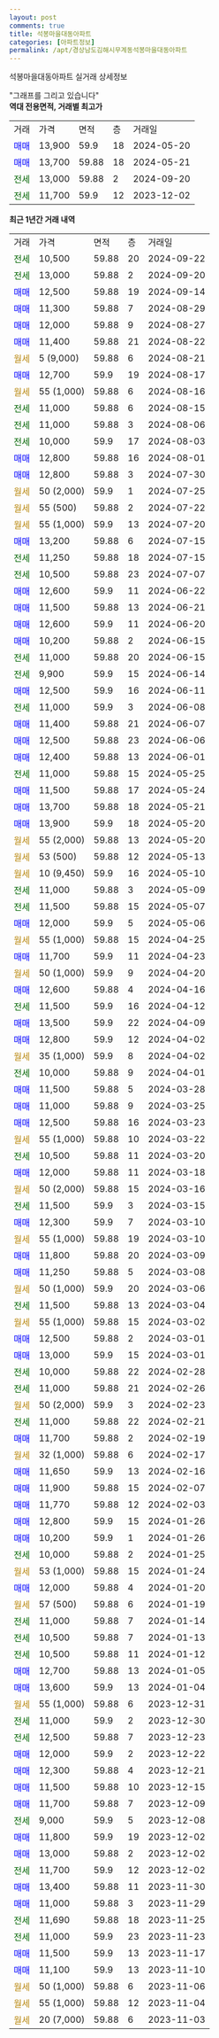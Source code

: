 ```yaml
---
layout: post
comments: true
title: 석봉마을대동아파트
categories: [아파트정보]
permalink: /apt/경상남도김해시무계동석봉마을대동아파트
---
```


석봉마을대동아파트 실거래 상세정보

<script type="text/javascript">
  google.charts.load('current', {'packages':['line', 'corechart']});
  google.charts.setOnLoadCallback(drawChart);

  function drawChart() {
    var data = new google.visualization.DataTable();
    data.addColumn('date', '거래일');
    data.addColumn('number', "매매");
    data.addColumn('number', "전세");
    data.addColumn('number', "전매");

    data.addRows([[new Date(Date.parse("2024-09-22")), null, 10500, null], [new Date(Date.parse("2024-09-20")), null, 13000, null], [new Date(Date.parse("2024-09-14")), 12500, null, null], [new Date(Date.parse("2024-08-29")), 11300, null, null], [new Date(Date.parse("2024-08-27")), 12000, null, null], [new Date(Date.parse("2024-08-22")), 11400, null, null], [new Date(Date.parse("2024-08-21")), null, null, null], [new Date(Date.parse("2024-08-17")), 12700, null, null], [new Date(Date.parse("2024-08-16")), null, null, null], [new Date(Date.parse("2024-08-15")), null, 11000, null], [new Date(Date.parse("2024-08-06")), null, 11000, null], [new Date(Date.parse("2024-08-03")), null, 10000, null], [new Date(Date.parse("2024-08-01")), 12800, null, null], [new Date(Date.parse("2024-07-30")), 12800, null, null], [new Date(Date.parse("2024-07-25")), null, null, null], [new Date(Date.parse("2024-07-22")), null, null, null], [new Date(Date.parse("2024-07-20")), null, null, null], [new Date(Date.parse("2024-07-15")), 13200, null, null], [new Date(Date.parse("2024-07-15")), null, 11250, null], [new Date(Date.parse("2024-07-07")), null, 10500, null], [new Date(Date.parse("2024-06-22")), 12600, null, null], [new Date(Date.parse("2024-06-21")), 11500, null, null], [new Date(Date.parse("2024-06-20")), 12600, null, null], [new Date(Date.parse("2024-06-15")), 10200, null, null], [new Date(Date.parse("2024-06-15")), null, 11000, null], [new Date(Date.parse("2024-06-14")), null, 9900, null], [new Date(Date.parse("2024-06-11")), 12500, null, null], [new Date(Date.parse("2024-06-08")), null, 11000, null], [new Date(Date.parse("2024-06-07")), 11400, null, null], [new Date(Date.parse("2024-06-06")), 12500, null, null], [new Date(Date.parse("2024-06-01")), 12400, null, null], [new Date(Date.parse("2024-05-25")), null, 11000, null], [new Date(Date.parse("2024-05-24")), 11500, null, null], [new Date(Date.parse("2024-05-21")), 13700, null, null], [new Date(Date.parse("2024-05-20")), 13900, null, null], [new Date(Date.parse("2024-05-20")), null, null, null], [new Date(Date.parse("2024-05-13")), null, null, null], [new Date(Date.parse("2024-05-10")), null, null, null], [new Date(Date.parse("2024-05-09")), null, 11000, null], [new Date(Date.parse("2024-05-07")), null, 11500, null], [new Date(Date.parse("2024-05-06")), 12000, null, null], [new Date(Date.parse("2024-04-25")), null, null, null], [new Date(Date.parse("2024-04-23")), 11700, null, null], [new Date(Date.parse("2024-04-20")), null, null, null], [new Date(Date.parse("2024-04-16")), 12600, null, null], [new Date(Date.parse("2024-04-12")), null, 11500, null], [new Date(Date.parse("2024-04-09")), 13500, null, null], [new Date(Date.parse("2024-04-02")), 12800, null, null], [new Date(Date.parse("2024-04-02")), null, null, null], [new Date(Date.parse("2024-04-01")), null, 10000, null], [new Date(Date.parse("2024-03-28")), 11500, null, null], [new Date(Date.parse("2024-03-25")), 11000, null, null], [new Date(Date.parse("2024-03-23")), 12500, null, null], [new Date(Date.parse("2024-03-22")), null, null, null], [new Date(Date.parse("2024-03-20")), null, 10500, null], [new Date(Date.parse("2024-03-18")), 12000, null, null], [new Date(Date.parse("2024-03-16")), null, null, null], [new Date(Date.parse("2024-03-15")), null, 11500, null], [new Date(Date.parse("2024-03-10")), 12300, null, null], [new Date(Date.parse("2024-03-10")), null, null, null], [new Date(Date.parse("2024-03-09")), 11800, null, null], [new Date(Date.parse("2024-03-08")), 11250, null, null], [new Date(Date.parse("2024-03-06")), null, null, null], [new Date(Date.parse("2024-03-04")), null, 11500, null], [new Date(Date.parse("2024-03-02")), null, null, null], [new Date(Date.parse("2024-03-01")), 12500, null, null], [new Date(Date.parse("2024-03-01")), 13000, null, null], [new Date(Date.parse("2024-02-28")), null, 10000, null], [new Date(Date.parse("2024-02-26")), null, 11000, null], [new Date(Date.parse("2024-02-23")), null, null, null], [new Date(Date.parse("2024-02-21")), null, 11000, null], [new Date(Date.parse("2024-02-19")), 11700, null, null], [new Date(Date.parse("2024-02-17")), null, null, null], [new Date(Date.parse("2024-02-16")), 11650, null, null], [new Date(Date.parse("2024-02-07")), 11900, null, null], [new Date(Date.parse("2024-02-03")), 11770, null, null], [new Date(Date.parse("2024-01-26")), 12800, null, null], [new Date(Date.parse("2024-01-26")), 10200, null, null], [new Date(Date.parse("2024-01-25")), null, 10000, null], [new Date(Date.parse("2024-01-24")), null, null, null], [new Date(Date.parse("2024-01-20")), 12000, null, null], [new Date(Date.parse("2024-01-19")), null, null, null], [new Date(Date.parse("2024-01-14")), null, 11000, null], [new Date(Date.parse("2024-01-13")), null, 10500, null], [new Date(Date.parse("2024-01-12")), null, 10500, null], [new Date(Date.parse("2024-01-05")), 12700, null, null], [new Date(Date.parse("2024-01-04")), 13600, null, null], [new Date(Date.parse("2023-12-31")), null, null, null], [new Date(Date.parse("2023-12-30")), null, 11000, null], [new Date(Date.parse("2023-12-23")), null, 12500, null], [new Date(Date.parse("2023-12-22")), 12000, null, null], [new Date(Date.parse("2023-12-21")), 12300, null, null], [new Date(Date.parse("2023-12-15")), 11500, null, null], [new Date(Date.parse("2023-12-09")), 11700, null, null], [new Date(Date.parse("2023-12-08")), null, 9000, null], [new Date(Date.parse("2023-12-02")), 11800, null, null], [new Date(Date.parse("2023-12-02")), 13000, null, null], [new Date(Date.parse("2023-12-02")), null, 11700, null], [new Date(Date.parse("2023-11-30")), 13400, null, null], [new Date(Date.parse("2023-11-29")), 11000, null, null], [new Date(Date.parse("2023-11-25")), null, 11690, null], [new Date(Date.parse("2023-11-23")), null, 11000, null], [new Date(Date.parse("2023-11-17")), 11500, null, null], [new Date(Date.parse("2023-11-10")), 11100, null, null], [new Date(Date.parse("2023-11-06")), null, null, null], [new Date(Date.parse("2023-11-04")), null, null, null], [new Date(Date.parse("2023-11-03")), null, null, null]]);

    var options = {
      hAxis: {
        format: 'yyyy/MM/dd'
      },    
      lineWidth: 0,
      pointsVisible: true,    
      title: '최근 1년간 유형별 실거래가 분포',
      legend: { position: 'bottom' }
    };

    var formatter = new google.visualization.NumberFormat({pattern:'###,###'} );
    formatter.format(data, 1);
    formatter.format(data, 2);
    
    setTimeout(function() {
        var chart = new google.visualization.LineChart(document.getElementById('columnchart_material'));
        chart.draw(data, (options));
        document.getElementById('loading').style.display = 'none';
    }, 200);
  }
</script>


<div id="loading" style="z-index:20; display: block; margin-left: 0px">"그래프를 그리고 있습니다"</div>
<div id="columnchart_material" style="width: 95%; margin-left: 0px; display: block"></div>
<!-- contents start -->
<b>역대 전용면적, 거래별 최고가</b>
<table class="sortable">
    <tr>
      <td>거래</td>
      <td>가격</td>
      <td>면적</td>
      <td>층</td>
      <td>거래일</td>
    </tr>
        <tr>
          <td><a style="color: blue">매매</a></td>
          <td>13,900</td>
          <td>59.9</td>
          <td>18</td>
          <td>2024-05-20</td>
        </tr>            <tr>
          <td><a style="color: blue">매매</a></td>
          <td>13,700</td>
          <td>59.88</td>
          <td>18</td>
          <td>2024-05-21</td>
        </tr>        
        <tr>
              <td><a style="color: darkgreen">전세</a></td>
              <td>13,000</td>
              <td>59.88</td>
              <td>2</td>
              <td>2024-09-20</td>
            </tr>            <tr>
              <td><a style="color: darkgreen">전세</a></td>
              <td>11,700</td>
              <td>59.9</td>
              <td>12</td>
              <td>2023-12-02</td>
            </tr>        
    
</table>

<b>최근 1년간 거래 내역</b>

<table class="sortable">
    <tr>
      <td>거래</td>
      <td>가격</td>
      <td>면적</td>
      <td>층</td>
      <td>거래일</td>
    </tr>
    <tr>
      <td><a style="color: darkgreen">전세</a></td>
      <td>10,500</td>
      <td>59.88</td>
      <td>20</td>
      <td>2024-09-22</td>
    </tr>          <tr>
      <td><a style="color: darkgreen">전세</a></td>
      <td>13,000</td>
      <td>59.88</td>
      <td>2</td>
      <td>2024-09-20</td>
    </tr>          <tr>
      <td><a style="color: blue">매매</a></td>
      <td>12,500</td>
      <td>59.88</td>
      <td>19</td>
      <td>2024-09-14</td>
    </tr>          <tr>
      <td><a style="color: blue">매매</a></td>
      <td>11,300</td>
      <td>59.88</td>
      <td>7</td>
      <td>2024-08-29</td>
    </tr>          <tr>
      <td><a style="color: blue">매매</a></td>
      <td>12,000</td>
      <td>59.88</td>
      <td>9</td>
      <td>2024-08-27</td>
    </tr>          <tr>
      <td><a style="color: blue">매매</a></td>
      <td>11,400</td>
      <td>59.88</td>
      <td>21</td>
      <td>2024-08-22</td>
    </tr>          <tr>
      <td><a style="color: darkgoldenrod">월세</a></td>
      <td>5 (9,000)</td>
      <td>59.88</td>
      <td>6</td>
      <td>2024-08-21</td>
    </tr>          <tr>
      <td><a style="color: blue">매매</a></td>
      <td>12,700</td>
      <td>59.9</td>
      <td>19</td>
      <td>2024-08-17</td>
    </tr>          <tr>
      <td><a style="color: darkgoldenrod">월세</a></td>
      <td>55 (1,000)</td>
      <td>59.88</td>
      <td>6</td>
      <td>2024-08-16</td>
    </tr>          <tr>
      <td><a style="color: darkgreen">전세</a></td>
      <td>11,000</td>
      <td>59.88</td>
      <td>6</td>
      <td>2024-08-15</td>
    </tr>          <tr>
      <td><a style="color: darkgreen">전세</a></td>
      <td>11,000</td>
      <td>59.88</td>
      <td>3</td>
      <td>2024-08-06</td>
    </tr>          <tr>
      <td><a style="color: darkgreen">전세</a></td>
      <td>10,000</td>
      <td>59.9</td>
      <td>17</td>
      <td>2024-08-03</td>
    </tr>          <tr>
      <td><a style="color: blue">매매</a></td>
      <td>12,800</td>
      <td>59.88</td>
      <td>16</td>
      <td>2024-08-01</td>
    </tr>          <tr>
      <td><a style="color: blue">매매</a></td>
      <td>12,800</td>
      <td>59.88</td>
      <td>3</td>
      <td>2024-07-30</td>
    </tr>          <tr>
      <td><a style="color: darkgoldenrod">월세</a></td>
      <td>50 (2,000)</td>
      <td>59.9</td>
      <td>1</td>
      <td>2024-07-25</td>
    </tr>          <tr>
      <td><a style="color: darkgoldenrod">월세</a></td>
      <td>55 (500)</td>
      <td>59.88</td>
      <td>2</td>
      <td>2024-07-22</td>
    </tr>          <tr>
      <td><a style="color: darkgoldenrod">월세</a></td>
      <td>55 (1,000)</td>
      <td>59.9</td>
      <td>13</td>
      <td>2024-07-20</td>
    </tr>          <tr>
      <td><a style="color: blue">매매</a></td>
      <td>13,200</td>
      <td>59.88</td>
      <td>6</td>
      <td>2024-07-15</td>
    </tr>          <tr>
      <td><a style="color: darkgreen">전세</a></td>
      <td>11,250</td>
      <td>59.88</td>
      <td>18</td>
      <td>2024-07-15</td>
    </tr>          <tr>
      <td><a style="color: darkgreen">전세</a></td>
      <td>10,500</td>
      <td>59.88</td>
      <td>23</td>
      <td>2024-07-07</td>
    </tr>          <tr>
      <td><a style="color: blue">매매</a></td>
      <td>12,600</td>
      <td>59.9</td>
      <td>11</td>
      <td>2024-06-22</td>
    </tr>          <tr>
      <td><a style="color: blue">매매</a></td>
      <td>11,500</td>
      <td>59.88</td>
      <td>13</td>
      <td>2024-06-21</td>
    </tr>          <tr>
      <td><a style="color: blue">매매</a></td>
      <td>12,600</td>
      <td>59.9</td>
      <td>11</td>
      <td>2024-06-20</td>
    </tr>          <tr>
      <td><a style="color: blue">매매</a></td>
      <td>10,200</td>
      <td>59.88</td>
      <td>2</td>
      <td>2024-06-15</td>
    </tr>          <tr>
      <td><a style="color: darkgreen">전세</a></td>
      <td>11,000</td>
      <td>59.88</td>
      <td>20</td>
      <td>2024-06-15</td>
    </tr>          <tr>
      <td><a style="color: darkgreen">전세</a></td>
      <td>9,900</td>
      <td>59.9</td>
      <td>15</td>
      <td>2024-06-14</td>
    </tr>          <tr>
      <td><a style="color: blue">매매</a></td>
      <td>12,500</td>
      <td>59.9</td>
      <td>16</td>
      <td>2024-06-11</td>
    </tr>          <tr>
      <td><a style="color: darkgreen">전세</a></td>
      <td>11,000</td>
      <td>59.9</td>
      <td>3</td>
      <td>2024-06-08</td>
    </tr>          <tr>
      <td><a style="color: blue">매매</a></td>
      <td>11,400</td>
      <td>59.88</td>
      <td>21</td>
      <td>2024-06-07</td>
    </tr>          <tr>
      <td><a style="color: blue">매매</a></td>
      <td>12,500</td>
      <td>59.88</td>
      <td>23</td>
      <td>2024-06-06</td>
    </tr>          <tr>
      <td><a style="color: blue">매매</a></td>
      <td>12,400</td>
      <td>59.88</td>
      <td>13</td>
      <td>2024-06-01</td>
    </tr>          <tr>
      <td><a style="color: darkgreen">전세</a></td>
      <td>11,000</td>
      <td>59.88</td>
      <td>15</td>
      <td>2024-05-25</td>
    </tr>          <tr>
      <td><a style="color: blue">매매</a></td>
      <td>11,500</td>
      <td>59.88</td>
      <td>17</td>
      <td>2024-05-24</td>
    </tr>          <tr>
      <td><a style="color: blue">매매</a></td>
      <td>13,700</td>
      <td>59.88</td>
      <td>18</td>
      <td>2024-05-21</td>
    </tr>          <tr>
      <td><a style="color: blue">매매</a></td>
      <td>13,900</td>
      <td>59.9</td>
      <td>18</td>
      <td>2024-05-20</td>
    </tr>          <tr>
      <td><a style="color: darkgoldenrod">월세</a></td>
      <td>55 (2,000)</td>
      <td>59.88</td>
      <td>13</td>
      <td>2024-05-20</td>
    </tr>          <tr>
      <td><a style="color: darkgoldenrod">월세</a></td>
      <td>53 (500)</td>
      <td>59.88</td>
      <td>12</td>
      <td>2024-05-13</td>
    </tr>          <tr>
      <td><a style="color: darkgoldenrod">월세</a></td>
      <td>10 (9,450)</td>
      <td>59.9</td>
      <td>16</td>
      <td>2024-05-10</td>
    </tr>          <tr>
      <td><a style="color: darkgreen">전세</a></td>
      <td>11,000</td>
      <td>59.88</td>
      <td>3</td>
      <td>2024-05-09</td>
    </tr>          <tr>
      <td><a style="color: darkgreen">전세</a></td>
      <td>11,500</td>
      <td>59.88</td>
      <td>15</td>
      <td>2024-05-07</td>
    </tr>          <tr>
      <td><a style="color: blue">매매</a></td>
      <td>12,000</td>
      <td>59.9</td>
      <td>5</td>
      <td>2024-05-06</td>
    </tr>          <tr>
      <td><a style="color: darkgoldenrod">월세</a></td>
      <td>55 (1,000)</td>
      <td>59.88</td>
      <td>15</td>
      <td>2024-04-25</td>
    </tr>          <tr>
      <td><a style="color: blue">매매</a></td>
      <td>11,700</td>
      <td>59.9</td>
      <td>11</td>
      <td>2024-04-23</td>
    </tr>          <tr>
      <td><a style="color: darkgoldenrod">월세</a></td>
      <td>50 (1,000)</td>
      <td>59.9</td>
      <td>9</td>
      <td>2024-04-20</td>
    </tr>          <tr>
      <td><a style="color: blue">매매</a></td>
      <td>12,600</td>
      <td>59.88</td>
      <td>4</td>
      <td>2024-04-16</td>
    </tr>          <tr>
      <td><a style="color: darkgreen">전세</a></td>
      <td>11,500</td>
      <td>59.9</td>
      <td>16</td>
      <td>2024-04-12</td>
    </tr>          <tr>
      <td><a style="color: blue">매매</a></td>
      <td>13,500</td>
      <td>59.9</td>
      <td>22</td>
      <td>2024-04-09</td>
    </tr>          <tr>
      <td><a style="color: blue">매매</a></td>
      <td>12,800</td>
      <td>59.9</td>
      <td>12</td>
      <td>2024-04-02</td>
    </tr>          <tr>
      <td><a style="color: darkgoldenrod">월세</a></td>
      <td>35 (1,000)</td>
      <td>59.9</td>
      <td>8</td>
      <td>2024-04-02</td>
    </tr>          <tr>
      <td><a style="color: darkgreen">전세</a></td>
      <td>10,000</td>
      <td>59.88</td>
      <td>9</td>
      <td>2024-04-01</td>
    </tr>          <tr>
      <td><a style="color: blue">매매</a></td>
      <td>11,500</td>
      <td>59.88</td>
      <td>5</td>
      <td>2024-03-28</td>
    </tr>          <tr>
      <td><a style="color: blue">매매</a></td>
      <td>11,000</td>
      <td>59.88</td>
      <td>9</td>
      <td>2024-03-25</td>
    </tr>          <tr>
      <td><a style="color: blue">매매</a></td>
      <td>12,500</td>
      <td>59.88</td>
      <td>16</td>
      <td>2024-03-23</td>
    </tr>          <tr>
      <td><a style="color: darkgoldenrod">월세</a></td>
      <td>55 (1,000)</td>
      <td>59.88</td>
      <td>10</td>
      <td>2024-03-22</td>
    </tr>          <tr>
      <td><a style="color: darkgreen">전세</a></td>
      <td>10,500</td>
      <td>59.88</td>
      <td>11</td>
      <td>2024-03-20</td>
    </tr>          <tr>
      <td><a style="color: blue">매매</a></td>
      <td>12,000</td>
      <td>59.88</td>
      <td>11</td>
      <td>2024-03-18</td>
    </tr>          <tr>
      <td><a style="color: darkgoldenrod">월세</a></td>
      <td>50 (2,000)</td>
      <td>59.88</td>
      <td>15</td>
      <td>2024-03-16</td>
    </tr>          <tr>
      <td><a style="color: darkgreen">전세</a></td>
      <td>11,500</td>
      <td>59.9</td>
      <td>3</td>
      <td>2024-03-15</td>
    </tr>          <tr>
      <td><a style="color: blue">매매</a></td>
      <td>12,300</td>
      <td>59.9</td>
      <td>7</td>
      <td>2024-03-10</td>
    </tr>          <tr>
      <td><a style="color: darkgoldenrod">월세</a></td>
      <td>55 (1,000)</td>
      <td>59.88</td>
      <td>19</td>
      <td>2024-03-10</td>
    </tr>          <tr>
      <td><a style="color: blue">매매</a></td>
      <td>11,800</td>
      <td>59.88</td>
      <td>20</td>
      <td>2024-03-09</td>
    </tr>          <tr>
      <td><a style="color: blue">매매</a></td>
      <td>11,250</td>
      <td>59.88</td>
      <td>5</td>
      <td>2024-03-08</td>
    </tr>          <tr>
      <td><a style="color: darkgoldenrod">월세</a></td>
      <td>50 (1,000)</td>
      <td>59.9</td>
      <td>20</td>
      <td>2024-03-06</td>
    </tr>          <tr>
      <td><a style="color: darkgreen">전세</a></td>
      <td>11,500</td>
      <td>59.88</td>
      <td>13</td>
      <td>2024-03-04</td>
    </tr>          <tr>
      <td><a style="color: darkgoldenrod">월세</a></td>
      <td>55 (1,000)</td>
      <td>59.88</td>
      <td>15</td>
      <td>2024-03-02</td>
    </tr>          <tr>
      <td><a style="color: blue">매매</a></td>
      <td>12,500</td>
      <td>59.88</td>
      <td>2</td>
      <td>2024-03-01</td>
    </tr>          <tr>
      <td><a style="color: blue">매매</a></td>
      <td>13,000</td>
      <td>59.9</td>
      <td>15</td>
      <td>2024-03-01</td>
    </tr>          <tr>
      <td><a style="color: darkgreen">전세</a></td>
      <td>10,000</td>
      <td>59.88</td>
      <td>22</td>
      <td>2024-02-28</td>
    </tr>          <tr>
      <td><a style="color: darkgreen">전세</a></td>
      <td>11,000</td>
      <td>59.88</td>
      <td>21</td>
      <td>2024-02-26</td>
    </tr>          <tr>
      <td><a style="color: darkgoldenrod">월세</a></td>
      <td>50 (2,000)</td>
      <td>59.9</td>
      <td>3</td>
      <td>2024-02-23</td>
    </tr>          <tr>
      <td><a style="color: darkgreen">전세</a></td>
      <td>11,000</td>
      <td>59.88</td>
      <td>22</td>
      <td>2024-02-21</td>
    </tr>          <tr>
      <td><a style="color: blue">매매</a></td>
      <td>11,700</td>
      <td>59.88</td>
      <td>2</td>
      <td>2024-02-19</td>
    </tr>          <tr>
      <td><a style="color: darkgoldenrod">월세</a></td>
      <td>32 (1,000)</td>
      <td>59.88</td>
      <td>6</td>
      <td>2024-02-17</td>
    </tr>          <tr>
      <td><a style="color: blue">매매</a></td>
      <td>11,650</td>
      <td>59.9</td>
      <td>13</td>
      <td>2024-02-16</td>
    </tr>          <tr>
      <td><a style="color: blue">매매</a></td>
      <td>11,900</td>
      <td>59.88</td>
      <td>15</td>
      <td>2024-02-07</td>
    </tr>          <tr>
      <td><a style="color: blue">매매</a></td>
      <td>11,770</td>
      <td>59.88</td>
      <td>12</td>
      <td>2024-02-03</td>
    </tr>          <tr>
      <td><a style="color: blue">매매</a></td>
      <td>12,800</td>
      <td>59.9</td>
      <td>15</td>
      <td>2024-01-26</td>
    </tr>          <tr>
      <td><a style="color: blue">매매</a></td>
      <td>10,200</td>
      <td>59.9</td>
      <td>1</td>
      <td>2024-01-26</td>
    </tr>          <tr>
      <td><a style="color: darkgreen">전세</a></td>
      <td>10,000</td>
      <td>59.88</td>
      <td>2</td>
      <td>2024-01-25</td>
    </tr>          <tr>
      <td><a style="color: darkgoldenrod">월세</a></td>
      <td>53 (1,000)</td>
      <td>59.88</td>
      <td>15</td>
      <td>2024-01-24</td>
    </tr>          <tr>
      <td><a style="color: blue">매매</a></td>
      <td>12,000</td>
      <td>59.88</td>
      <td>4</td>
      <td>2024-01-20</td>
    </tr>          <tr>
      <td><a style="color: darkgoldenrod">월세</a></td>
      <td>57 (500)</td>
      <td>59.88</td>
      <td>6</td>
      <td>2024-01-19</td>
    </tr>          <tr>
      <td><a style="color: darkgreen">전세</a></td>
      <td>11,000</td>
      <td>59.88</td>
      <td>7</td>
      <td>2024-01-14</td>
    </tr>          <tr>
      <td><a style="color: darkgreen">전세</a></td>
      <td>10,500</td>
      <td>59.88</td>
      <td>7</td>
      <td>2024-01-13</td>
    </tr>          <tr>
      <td><a style="color: darkgreen">전세</a></td>
      <td>10,500</td>
      <td>59.88</td>
      <td>11</td>
      <td>2024-01-12</td>
    </tr>          <tr>
      <td><a style="color: blue">매매</a></td>
      <td>12,700</td>
      <td>59.88</td>
      <td>13</td>
      <td>2024-01-05</td>
    </tr>          <tr>
      <td><a style="color: blue">매매</a></td>
      <td>13,600</td>
      <td>59.9</td>
      <td>13</td>
      <td>2024-01-04</td>
    </tr>          <tr>
      <td><a style="color: darkgoldenrod">월세</a></td>
      <td>55 (1,000)</td>
      <td>59.88</td>
      <td>6</td>
      <td>2023-12-31</td>
    </tr>          <tr>
      <td><a style="color: darkgreen">전세</a></td>
      <td>11,000</td>
      <td>59.9</td>
      <td>2</td>
      <td>2023-12-30</td>
    </tr>          <tr>
      <td><a style="color: darkgreen">전세</a></td>
      <td>12,500</td>
      <td>59.88</td>
      <td>7</td>
      <td>2023-12-23</td>
    </tr>          <tr>
      <td><a style="color: blue">매매</a></td>
      <td>12,000</td>
      <td>59.9</td>
      <td>2</td>
      <td>2023-12-22</td>
    </tr>          <tr>
      <td><a style="color: blue">매매</a></td>
      <td>12,300</td>
      <td>59.88</td>
      <td>4</td>
      <td>2023-12-21</td>
    </tr>          <tr>
      <td><a style="color: blue">매매</a></td>
      <td>11,500</td>
      <td>59.88</td>
      <td>10</td>
      <td>2023-12-15</td>
    </tr>          <tr>
      <td><a style="color: blue">매매</a></td>
      <td>11,700</td>
      <td>59.88</td>
      <td>7</td>
      <td>2023-12-09</td>
    </tr>          <tr>
      <td><a style="color: darkgreen">전세</a></td>
      <td>9,000</td>
      <td>59.9</td>
      <td>5</td>
      <td>2023-12-08</td>
    </tr>          <tr>
      <td><a style="color: blue">매매</a></td>
      <td>11,800</td>
      <td>59.9</td>
      <td>19</td>
      <td>2023-12-02</td>
    </tr>          <tr>
      <td><a style="color: blue">매매</a></td>
      <td>13,000</td>
      <td>59.88</td>
      <td>2</td>
      <td>2023-12-02</td>
    </tr>          <tr>
      <td><a style="color: darkgreen">전세</a></td>
      <td>11,700</td>
      <td>59.9</td>
      <td>12</td>
      <td>2023-12-02</td>
    </tr>          <tr>
      <td><a style="color: blue">매매</a></td>
      <td>13,400</td>
      <td>59.88</td>
      <td>11</td>
      <td>2023-11-30</td>
    </tr>          <tr>
      <td><a style="color: blue">매매</a></td>
      <td>11,000</td>
      <td>59.88</td>
      <td>3</td>
      <td>2023-11-29</td>
    </tr>          <tr>
      <td><a style="color: darkgreen">전세</a></td>
      <td>11,690</td>
      <td>59.88</td>
      <td>18</td>
      <td>2023-11-25</td>
    </tr>          <tr>
      <td><a style="color: darkgreen">전세</a></td>
      <td>11,000</td>
      <td>59.9</td>
      <td>23</td>
      <td>2023-11-23</td>
    </tr>          <tr>
      <td><a style="color: blue">매매</a></td>
      <td>11,500</td>
      <td>59.9</td>
      <td>13</td>
      <td>2023-11-17</td>
    </tr>          <tr>
      <td><a style="color: blue">매매</a></td>
      <td>11,100</td>
      <td>59.9</td>
      <td>13</td>
      <td>2023-11-10</td>
    </tr>          <tr>
      <td><a style="color: darkgoldenrod">월세</a></td>
      <td>50 (1,000)</td>
      <td>59.88</td>
      <td>6</td>
      <td>2023-11-06</td>
    </tr>          <tr>
      <td><a style="color: darkgoldenrod">월세</a></td>
      <td>55 (1,000)</td>
      <td>59.88</td>
      <td>12</td>
      <td>2023-11-04</td>
    </tr>          <tr>
      <td><a style="color: darkgoldenrod">월세</a></td>
      <td>20 (7,000)</td>
      <td>59.88</td>
      <td>6</td>
      <td>2023-11-03</td>
    </tr>      </table>
<!-- contents end -->    

